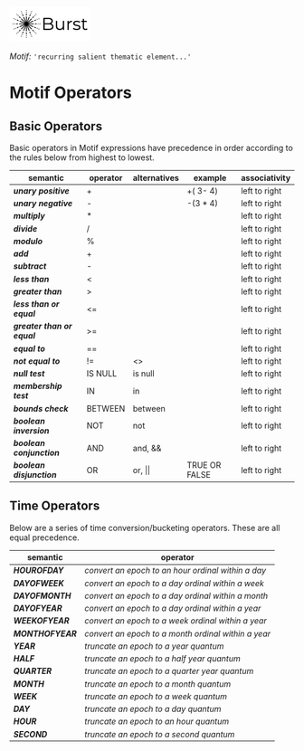 ![Burst](../../doc/burst_small.png "")

_Motif:_ ```'recurring salient thematic element...'```

# Motif Operators

## Basic Operators
Basic operators in Motif expressions have precedence in order according to the rules below from 
highest to lowest.

|  semantic |  operator | alternatives |example |associativity |
|---|---|---|---|---|
| ___unary positive___ | + | | +( 3- 4) | left to right |
| ___unary negative___ | - |  |  -(3 * 4)| left to right |
| ___multiply___ |	* |  |  | left to right |
|___divide___ | / | | |   left to right |
| ___modulo___ | % | |  |  left to right |
|___add___ | 	+ | |  |  left to right |
|___subtract___ | - | |  |  left to right |
|___less than___ | < | |  |  left to right |
|___greater than___ | &gt; | |  |  left to right |
|___less than or equal___ | <= | |  |  left to right |
|___greater than or equal___ | &gt;= | |  |  left to right |
|___equal to___ | == | |  |  left to right |
|___not equal to___ | != | <> |  |  left to right |
|___null test___ | IS NULL | is null |  |  left to right |
|___membership test___ | IN | in |  |  left to right |
|___bounds check___ | BETWEEN | between |  |  left to right |
|___boolean inversion___ | NOT | not |  |  left to right |
|___boolean conjunction___ | AND | and, && |  |  left to right |
|___boolean disjunction___ | OR   |or, &#124;&#124; |  TRUE OR FALSE|  left to right |


## Time Operators
Below are a series of time conversion/bucketing operators. These are all equal
precedence.

|  semantic |  operator |
|---|---|
| ___HOUROFDAY___ |  _convert an epoch to an hour ordinal within a day_|
| ___DAYOFWEEK___ |  _convert an epoch to a day ordinal within a week_|
| ___DAYOFMONTH___ |  _convert an epoch to a day ordinal within a month_|
| ___DAYOFYEAR___ |  _convert an epoch to a day ordinal within a year_|
| ___WEEKOFYEAR___ |  _convert an epoch to a week ordinal within a year_|
| ___MONTHOFYEAR___ | _convert an epoch to a month ordinal within a year_ |
| ___YEAR___ | _truncate an epoch to a year quantum_  |
| ___HALF___ |  _truncate an epoch to a half year quantum_|
| ___QUARTER___ |  _truncate an epoch to a quarter year quantum_|
| ___MONTH___ |  _truncate an epoch to a month quantum_|
| ___WEEK___ |  _truncate an epoch to a week quantum_|
| ___DAY___ |  _truncate an epoch to a day quantum_|
| ___HOUR___ |  _truncate an epoch to an hour quantum_|
| ___SECOND___ |  _truncate an epoch to a second quantum_|
